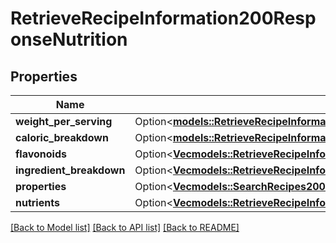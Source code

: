 # RetrieveRecipeInformation200ResponseNutrition

## Properties

Name | Type | Description | Notes
------------ | ------------- | ------------- | -------------
**weight_per_serving** | Option<[**models::RetrieveRecipeInformation200ResponseNutritionWeightPerServing**](retrieveRecipeInformation_200_response_nutrition_weight_per_serving.md)> |  | [optional]
**caloric_breakdown** | Option<[**models::RetrieveRecipeInformation200ResponseNutritionCaloricBreakdown**](retrieveRecipeInformation_200_response_nutrition_caloric_breakdown.md)> |  | [optional]
**flavonoids** | Option<[**Vec<models::RetrieveRecipeInformation200ResponseNutritionFlavonoidsInner>**](retrieveRecipeInformation_200_response_nutrition_flavonoids_inner.md)> |  | [optional]
**ingredient_breakdown** | Option<[**Vec<models::RetrieveRecipeInformation200ResponseNutritionIngredientBreakdownInner>**](retrieveRecipeInformation_200_response_nutrition_ingredient_breakdown_inner.md)> |  | [optional]
**properties** | Option<[**Vec<models::SearchRecipes200ResponseRecipesInnerNutritionNutrientsInner>**](searchRecipes_200_response_recipes_inner_nutrition_nutrients_inner.md)> |  | [optional]
**nutrients** | Option<[**Vec<models::RetrieveRecipeInformation200ResponseNutritionIngredientBreakdownInnerNutrientsInner>**](retrieveRecipeInformation_200_response_nutrition_ingredient_breakdown_inner_nutrients_inner.md)> |  | [optional]

[[Back to Model list]](../README.md#documentation-for-models) [[Back to API list]](../README.md#documentation-for-api-endpoints) [[Back to README]](../README.md)


